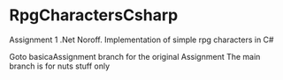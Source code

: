 # RpgCharactersCsharp
Assignment 1 .Net Noroff. Implementation of simple rpg characters in C#

Goto basicaAssignment branch for the original Assignment
The main branch is for nuts stuff only
